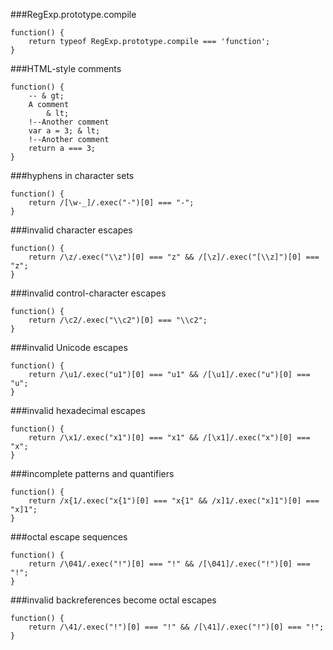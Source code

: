 ###RegExp.prototype.compile
          
```
function() {
    return typeof RegExp.prototype.compile === 'function';
}
```
###HTML-style comments
          
```
function() {
    -- & gt;
    A comment
        & lt;
    !--Another comment
    var a = 3; & lt;
    !--Another comment
    return a === 3;
}
```
###hyphens in character sets
          
```
function() {
    return /[\w-_]/.exec("-")[0] === "-";
}
```
###invalid character escapes
          
```
function() {
    return /\z/.exec("\\z")[0] === "z" && /[\z]/.exec("[\\z]")[0] === "z";
}
```
###invalid control-character escapes
          
```
function() {
    return /\c2/.exec("\\c2")[0] === "\\c2";
}
```
###invalid Unicode escapes
          
```
function() {
    return /\u1/.exec("u1")[0] === "u1" && /[\u1]/.exec("u")[0] === "u";
}
```
###invalid hexadecimal escapes
          
```
function() {
    return /\x1/.exec("x1")[0] === "x1" && /[\x1]/.exec("x")[0] === "x";
}
```
###incomplete patterns and quantifiers
          
```
function() {
    return /x{1/.exec("x{1")[0] === "x{1" && /x]1/.exec("x]1")[0] === "x]1";
}
```
###octal escape sequences
          
```
function() {
    return /\041/.exec("!")[0] === "!" && /[\041]/.exec("!")[0] === "!";
}
```
###invalid backreferences become octal escapes
          
```
function() {
    return /\41/.exec("!")[0] === "!" && /[\41]/.exec("!")[0] === "!";
}
```
